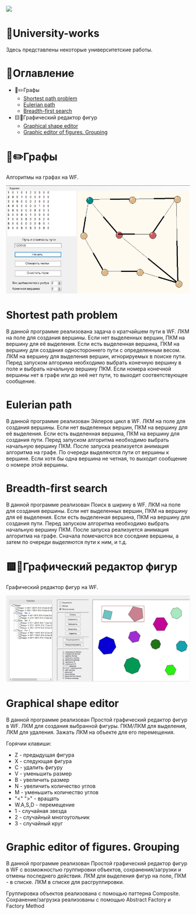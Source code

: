 [<img src="https://img.shields.io/badge/message-telegram-blue">](https://t.me/Eliseevzhe)

# 📖University-works
Здесь представлены некоторые университетские работы.

# 🧾Оглавление
- 📐✏️Графы
  - [Shortest path problem](#shortest-path-problem)
  - [Eulerian path](#eulerian-path)
  - [Breadth-first search](#breadth-first-search)
- 🟨🔺Графический редактор фигур
  - [Graphical shape editor](#graphical-shape-editor)
  - [Graphic editor of figures. Grouping](#graphic-editor-of-figures-grouping)
 
# 📐✏️Графы 
Алгоритмы на графах на WF.

<img src="https://raw.githubusercontent.com/zhekcun/University-works/main/screens/Screenshot_1.jpg">

# Shortest path problem 
В данной программе реализована задача о кратчайшем пути в WF. ЛКМ на поле для создания вершины. Если нет выделенных вершин, ПКМ на вершину для её выделения. Если есть выделенная вершина, ПКМ на вершину для создания одностороннего пути с определенным весом. ЛКМ на вершину для выделения вершин, игнорируемых в поиске пути. Перед запуском алгорима необходимо выбрать конечную вершину в поле и выбрать начальную вершину ПКМ. Если номера конечной вершины нет в графе или до неё нет пути, то выходит соответствующее сообщение.

# Eulerian path
В данной программе реализован Эйлеров цикл в WF. ЛКМ на поле для создания вершины. Если нет выделенных вершин, ПКМ на вершину для её выделения. Если есть выделенная вершина, ПКМ на вершину для создания пути. Перед запуском алгоритма необходимо выбрать начальную вершину ПКМ. После запуска реализуется анимация алгоритма на графе. По очереди выделяются пути от вершины к вершине. Если хотя бы одна вершина не четная, то выходит сообщение о номере этой вершины.

# Breadth-first search
В данной программе реализован Поиск в ширину в WF. ЛКМ на поле для создания вершины. Если нет выделенных вершин, ПКМ на вершину для её выделения. Если есть выделенная вершина, ПКМ на вершину для создания пути. Перед запуском алгоритма необходимо выбрать начальную вершину ПКМ. После запуска реализуется анимация алгоритма на графе. Сначала помечаются все соседние вершины, а затем по очереди выделяются пути к ним, и т.д.

# 🟨🔺Графический редактор фигур
Графический редактор фигур на WF.

<img src="https://raw.githubusercontent.com/zhekcun/University-works/main/screens/Screenshot_2.jpg">

# Graphical shape editor
В данной программе реализован Простой графический редактор фигур в WF. ЛКМ для создания выбранной фигуры. ПКМ/ЛКМ для выделения, ЛКМ для удаления. Зажать ЛКМ на объекте для его перемещения.

Горячии клавиши:
 - Z - предыдущая фигура
 - X - следующая фигура
 - С - удалить фигуру
 - V - уменьшить размер
 - В - увеличить размер
 - N - увеличить количество углов
 - M - уменьшить количество углов
 - "<" ">" - вращать
 - W.A,S,D - перемещение
 - 1 - случайная звезда
 - 2 - случайный многоугольник
 - 3 - случайный круг

# Graphic editor of figures. Grouping
В данной программе реализован Простой графический редактор фигур в WF с возможностью группировки объектов, сохранения/загрузки и отмены последнего действия. ЛКМ для выделения фигур на поле, ПКМ - в списке. ЛКМ в списке для расгруппировки. 

Группировка объектов реализована с помощью паттерна Composite. Сохранение/загрузка реализованы с помощью  Abstract Factory и Factory Method
